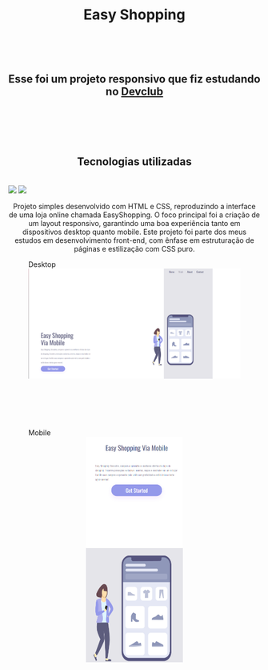 <h1 align="center">Easy Shopping</h1>
<br>
<br>
<br>
<h2 align="center">Esse foi um projeto responsivo que fiz estudando no <a href="https://lp.devclub.com.br/devclub-oficial">Devclub</a></h2>
<br>
<br>
<br>
<br>
<h2 align="center">Tecnologias utilizadas</h2>
<br>
<img src="https://img.shields.io/badge/html5-%23E34F26.svg?style=for-the-badge&logo=html5&logoColor=white" >
<img src="https://img.shields.io/badge/css3-%231572B6.svg?style=for-the-badge&logo=css3&logoColor=white">
<br>
<p align="center">Projeto simples desenvolvido com HTML e CSS, reproduzindo a interface de uma loja online chamada EasyShopping. O foco principal foi a criação de um layout responsivo, garantindo uma boa experiência tanto em dispositivos desktop quanto mobile. Este projeto foi parte dos meus estudos em desenvolvimento front-end, com ênfase em estruturação de páginas e estilização com CSS puro.</p>
<figure>
  <figcaption>Desktop</figcaption>
    <div align="center">
      <img src="https://github.com/melck01/Easy-Shopping/blob/main/assets/desktop.png?raw=true" width="600" height="auto" > 
        </div>
          </figure>
<br>
<br>
<br>
<br>
<figure>
  <figcaption>Mobile</figcaption>
     <div align="center">
        <img src="https://github.com/melck01/Easy-Shopping/blob/main/assets/mobile.png?raw=true"height="450" width="auto"/>
          </div>
</figure>

<br>
<br>
<br>
<br>
<br>
<br>

